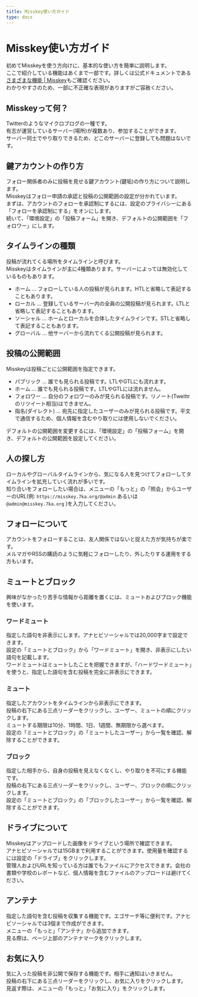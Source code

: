 ```yaml
---
title: Misskey使い方ガイド
type: docs
---
```


# Misskey使い方ガイド

初めてMisskeyを使う方向けに、基本的な使い方を簡単に説明します。  
ここで紹介している機能はあくまで一部です。詳しくは公式ドキュメントである[さまざまな機能 | Misskey](https://misskey-hub.net/ja/docs/for-users/features/)もご確認ください。  
わかりやすさのため、一部に不正確な表現がありますがご容赦ください。  

## Misskeyって何？

Twitterのようなマイクロブログの一種です。  
有志が運営しているサーバー(場所)が複数あり、参加することができます。  
サーバー同士でやり取りできるため、どこのサーバーに登録しても問題はないです。  

## 鍵アカウントの作り方

フォロー関係者のみに投稿を見せる鍵アカウント(鍵垢)の作り方について説明します。  
Misskeyはフォロー申請の承認と投稿の公開範囲の設定が分かれています。  
まずは、アカウントのフォローを承認制にするには、設定のプライバシーにある「フォローを承認制にする」をオンにします。  
続いて、「環境設定」の「投稿フォーム」を開き、デフォルトの公開範囲を「フォロワー」にします。  

## タイムラインの種類

投稿が流れてくる場所をタイムラインと呼びます。  
Misskeyはタイムラインが主に4種類あります。サーバーによっては無効化しているものもあります。  

- ホーム ... フォローしている人の投稿が見られます。HTLと省略して表記することもあります。
- ローカル ... 登録しているサーバー内の全員の公開投稿が見られます。LTLと省略して表記することもあります。
- ソーシャル ... ホームとローカルを合体したタイムラインです。STLと省略して表記することもあります。
- グローバル ... 他サーバーから流れてくる公開投稿が見られます。

## 投稿の公開範囲

Misskeyは投稿ごとに公開範囲を指定できます。  

- パブリック ... 誰でも見られる投稿です。LTLやGTLにも流れます。
- ホーム ... 誰でも見られる投稿です。LTLやGTLには流れません。
- フォロワー ... 自分のフォロワーのみが見られる投稿です。リノート(Tweittrのリツイート相当)はできません。
- 指名(ダイレクト) ... 宛先に指定したユーザーのみが見られる投稿です。平文で通信するため、個人情報を含むやり取りには使用しないでください。

デフォルトの公開範囲を変更するには、「環境設定」の「投稿フォーム」を開き、デフォルトの公開範囲を設定してください。  

## 人の探し方

ローカルやグローバルタイムラインから、気になる人を見つけてフォローしてタイムラインを拡充していく流れが多いです。  
知り合いをフォローしたい場合は、メニューの「もっと」の「照会」からユーザーのURL(例: `https://misskey.7ka.org/@admin` あるいは `@admin@misskey.7ka.org` )を入力してください。

## フォローについて

アカウントをフォローすることは、友人関係ではないと捉えた方が気持ちが楽です。  
メルマガやRSSの購読のように気軽にフォローしたり、外したりする運用をする方もいます。  

## ミュートとブロック

興味がなかったり苦手な情報から距離を置くには、ミュートおよびブロック機能を使います。  

### ワードミュート

指定した語句を非表示にします。アナヒビソーシャルでは20,000字まで設定できます。  
設定の「ミュートとブロック」から「ワードミュート」を開き、非表示にしたい語句を記載します。  
ワードミュートはミュートしたことを把握できますが、「ハードワードミュート」を使うと、指定した語句を含む投稿を完全に非表示にできます。

### ミュート

指定したアカウントをタイムラインから非表示にできます。  
投稿の右下にある三点リーダーをクリックし、ユーザー、ミュートの順にクリックします。  
ミュートする期限は10分、1時間、1日、1週間、無期限から選べます。  
設定の「ミュートとブロック」の「ミュートしたユーザー」から一覧を確認、解除することができます。

### ブロック

指定した相手から、自身の投稿を見えなくなくし、やり取りを不可にする機能です。  
投稿の右下にある三点リーダーをクリックし、ユーザー、ブロックの順にクリックします。  
設定の「ミュートとブロック」の「ブロックしたユーザー」から一覧を確認、解除することができます。

## ドライブについて

Misskeyはアップロードした画像をドライブという場所で確認できます。  
アナヒビソーシャルでは15GBまで利用することができます。使用量を確認するには設定の「ドライブ」をクリックします。  
管理人およびURLを知っている方は誰でもファイルにアクセスできます。会社の書類や学校のレポートなど、個人情報を含むファイルのアップロードは避けてください。

## アンテナ

指定した語句を含む投稿を収集する機能です。エゴサーチ等に便利です。アナヒビソーシャルでは3個まで作成ができます。  
メニューの「もっと」「アンテナ」から追加できます。  
見る際は、ページ上部のアンテナマークをクリックします。  

## お気に入り

気に入った投稿を非公開で保存する機能です。相手に通知はいきません。  
投稿の右下にある三点リーダーをクリックし、お気に入りをクリックします。  
見返す際は、メニューの「もっと」「お気に入り」をクリックします。
